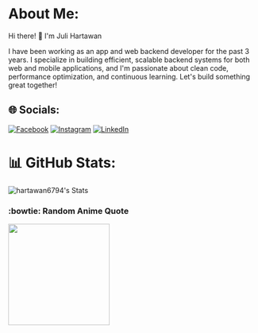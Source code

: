 # About Me:
Hi there! 👋 I'm Juli Hartawan

I have been working as an app and web backend developer for the past 3 years. I specialize in building efficient, scalable backend systems for both web and mobile applications, and I'm passionate about clean code, performance optimization, and continuous learning. Let's build something great together!


## 🌐 Socials:
[![Facebook](https://img.shields.io/badge/Facebook-%231877F2.svg?style=for-the-badge&logo=Facebook&logoColor=white)](https://www.facebook.com/profile.php?id=100004731617594) [![Instagram](https://img.shields.io/badge/Instagram-%23E4405F.svg?style=for-the-badge&logo=Instagram&logoColor=white)](https://instagram.com/juli_hr) [![LinkedIn](https://img.shields.io/badge/linkedin-%230077B5.svg?style=for-the-badge&logo=linkedin&logoColor=white)](https://www.linkedin.com/in/juli-hartawan-30238b168/)

# 📊 GitHub Stats:
![hartawan6794's Stats](https://github-readme-stats.vercel.app/api?username=hartawan6794&theme=vue-dark&show_icons=true&hide_border=true&count_private=true)

### :bowtie: Random Anime Quote
<img src="https://i.pinimg.com/736x/f8/c3/03/f8c3034a676c37dd8b9901f1d1c6e8e3.jpg" width="204px"/>

<!-- Proudly created with GPRM ( https://gprm.itsvg.in ) -->
